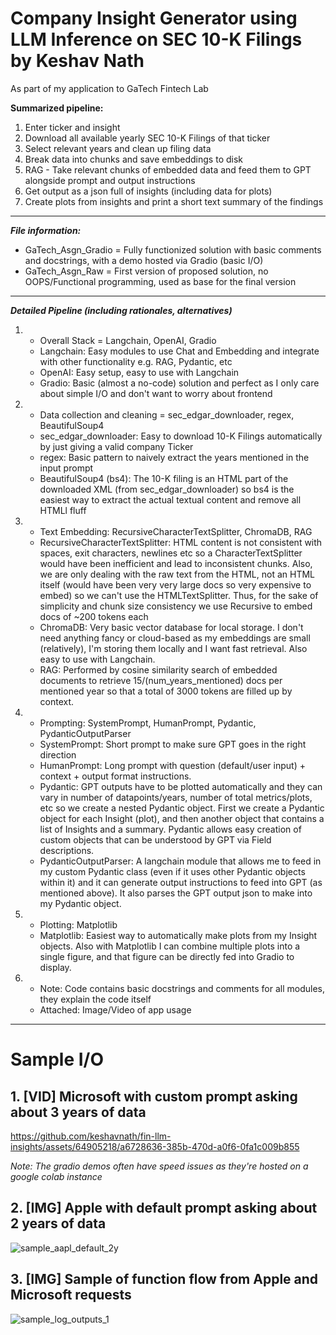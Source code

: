 # Company Insight Generator using LLM Inference on SEC 10-K Filings by Keshav Nath
As part of my application to GaTech Fintech Lab

**Summarized pipeline:**

1. Enter ticker and insight
2. Download all available yearly SEC 10-K Filings of that ticker
3. Select relevant years and clean up filing data
4. Break data into chunks and save embeddings to disk
5. RAG - Take relevant chunks of embedded data and feed them to GPT alongside prompt and output instructions
6. Get output as a json full of insights (including data for plots)
7. Create plots from insights and print a short text summary of the findings

---

***File information:***
- GaTech_Asgn_Gradio = Fully functionized solution with basic comments and docstrings, with a demo hosted via Gradio (basic I/O)
- GaTech_Asgn_Raw = First version of proposed solution, no OOPS/Functional programming, used as base for the final version

---

***Detailed Pipeline (including rationales, alternatives)***

1. - Overall Stack = Langchain, OpenAI, Gradio
   - Langchain: Easy modules to use Chat and Embedding and integrate with other functionality e.g. RAG, Pydantic, etc
   - OpenAI: Easy setup, easy to use with Langchain
   - Gradio: Basic (almost a no-code) solution and perfect as I only care about simple I/O and don't want to worry about frontend


2. - Data collection and cleaning = sec_edgar_downloader, regex, BeautifulSoup4
   - sec_edgar_downloader: Easy to download 10-K Filings automatically by just giving a valid company Ticker
   - regex: Basic pattern to naively extract the years mentioned in the input prompt
   - BeautifulSoup4 (bs4): The 10-K filing is an HTML part of the downloaded XML (from sec_edgar_downloader) so bs4 is the easiest way to extract the actual textual content and remove all HTMLl fluff


3. - Text Embedding: RecursiveCharacterTextSplitter, ChromaDB, RAG
   - RecursiveCharacterTextSplitter: HTML content is not consistent with spaces, exit characters, newlines etc so a CharacterTextSplitter would have been inefficient and lead to inconsistent chunks. Also, we are only dealing with the raw text from the HTML, not an HTML itself (would have been very very large docs so very expensive to embed) so we can't use the HTMLTextSplitter. Thus, for the sake of simplicity and chunk size consistency we use Recursive to embed docs of ~200 tokens each
   - ChromaDB: Very basic vector database for local storage. I don't need anything fancy or cloud-based as my embeddings are small (relatively), I'm storing them locally and I want fast retrieval. Also easy to use with Langchain.
   - RAG: Performed by cosine similarity search of embedded documents to retrieve 15/(num_years_mentioned) docs per mentioned year so that a total of 3000 tokens are filled up by context.


4. - Prompting: SystemPrompt, HumanPrompt, Pydantic, PydanticOutputParser
   - SystemPrompt: Short prompt to make sure GPT goes in the right direction
   - HumanPrompt: Long prompt with question (default/user input) + context + output format instructions.
   - Pydantic: GPT outputs have to be plotted automatically and they can vary in number of datapoints/years, number of total metrics/plots, etc so we create a nested Pydantic object. First we create a Pydantic object for each Insight (plot), and then another object that contains a list of Insights and a summary. Pydantic allows easy creation of custom objects that can be understood by GPT via Field descriptions.
   - PydanticOutputParser: A langchain module that allows me to feed in my custom Pydantic class (even if it uses other Pydantic objects within it) and it can generate output instructions to feed into GPT (as mentioned above). It also parses the GPT output json to make into my Pydantic object.


5. - Plotting: Matplotlib
   - Matplotlib: Easiest way to automatically make plots from my Insight objects. Also with Matplotlib I can combine multiple plots into a single figure, and that figure can be directly fed into Gradio to display.


6. - Note: Code contains basic docstrings and comments for all modules, they explain the code itself
   - Attached: Image/Video of app usage

---

# Sample I/O

## 1. [VID] Microsoft with custom prompt asking about 3 years of data

https://github.com/keshavnath/fin-llm-insights/assets/64905218/a6728636-385b-470d-a0f6-0fa1c009b855

_Note: The gradio demos often have speed issues as they're hosted on a google colab instance_

## 2. [IMG] Apple with default prompt asking about 2 years of data

![sample_aapl_default_2y](https://github.com/keshavnath/fin-llm-insights/assets/64905218/6cd06bbe-b569-401e-8046-244688a77893)

## 3. [IMG] Sample of function flow from Apple and Microsoft requests

![sample_log_outputs_1](https://github.com/keshavnath/fin-llm-insights/assets/64905218/3972bd08-9dbb-464a-8661-10072025f98e)
